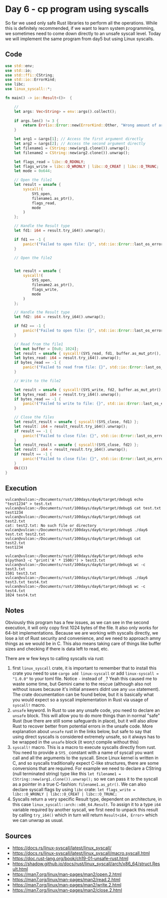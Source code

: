 # Day 6 - cp program using syscalls

So far we used only safe Rust libraries to perform all the operations. While this is definitely recommended, if we want to learn system programming, we sometimes need to come down directly to an unsafe syscall level. Today we will implement the same program from day5 but using Linux syscalls.

## Code

```rust
use std::env;
use std::io;
use std::ffi::CString;
use std::io::ErrorKind;
use libc;
use linux_syscall::*;

fn main() -> io::Result<()>  {

    // 
    let args: Vec<String> = env::args().collect();
    
    if args.len() != 3 {
        return Err(io::Error::new(ErrorKind::Other, "Wrong amount of arguments!"));
    }

    let arg1 = &args[1]; // Access the first argument directly
    let arg2 = &args[2]; // Access the second argument directly
    let filename1 = CString::new(arg1.clone()).unwrap();
    let filename2 = CString::new(arg2.clone()).unwrap();

    let flags_read = libc::O_RDONLY; 
    let flags_write = libc::O_WRONLY | libc::O_CREAT | libc::O_TRUNC; 
    let mode = 0o644;

    // Open the file1
    let result = unsafe {
        syscall!(
            SYS_open,
            filename1.as_ptr(),
            flags_read,
            mode
        )
    };

    // Handle the Result type
    let fd1: i64 = result.try_i64().unwrap();

    if fd1 == -1 {
        panic!("Failed to open file: {}", std::io::Error::last_os_error());
    }

    // Open the file2


    let result = unsafe {
        syscall!(
            SYS_open,
            filename2.as_ptr(),
            flags_write,
            mode
        )
    };

    // Handle the Result type
    let fd2: i64 = result.try_i64().unwrap();

    if fd2 == -1 {
        panic!("Failed to open file: {}", std::io::Error::last_os_error());
    }

    // Read from the file1
    let mut buffer = [0u8; 1024];
    let result = unsafe { syscall!(SYS_read, fd1, buffer.as_mut_ptr(), buffer.len()) };
    let bytes_read: i64 = result.try_i64().unwrap();
    if bytes_read == -1 {
        panic!("Failed to read from file: {}", std::io::Error::last_os_error());
    }

    // Write to the file2

    let result = unsafe { syscall!(SYS_write, fd2, buffer.as_mut_ptr(), buffer.len()) };
    let bytes_read: i64 = result.try_i64().unwrap();
    if bytes_read == -1 {
        panic!("Failed to write to file: {}", std::io::Error::last_os_error());
    }

    // Close the files
    let result_result = unsafe { syscall!(SYS_close, fd1) };
    let result: i64 = result_result.try_i64().unwrap();
    if result == -1 {
        panic!("Failed to close file: {}", std::io::Error::last_os_error());
    }
    let result_result = unsafe { syscall!(SYS_close, fd2) };
    let result: i64 = result_result.try_i64().unwrap();
    if result == -1 {
        panic!("Failed to close file: {}", std::io::Error::last_os_error());
    }
    Ok(())
}
```

## Execution


```
vulcan@vulcan:~/Documents/rust/100days/day6/target/debug$ echo "test1234" > test.txt
vulcan@vulcan:~/Documents/rust/100days/day6/target/debug$ cat test.txt 
test1234
vulcan@vulcan:~/Documents/rust/100days/day6/target/debug$ cat test2.txt
cat: test2.txt: No such file or directory
vulcan@vulcan:~/Documents/rust/100days/day6/target/debug$ ./day6 test.txt test2.txt
vulcan@vulcan:~/Documents/rust/100days/day6/target/debug$ cat test2.txt
test1234
```

```
vulcan@vulcan:~/Documents/rust/100days/day6/target/debug$ echo $(python3 -c "print('A' * 1500)") > test3.txt
vulcan@vulcan:~/Documents/rust/100days/day6/target/debug$ wc -c test3.txt
1501 test3.txt
vulcan@vulcan:~/Documents/rust/100days/day6/target/debug$ ./day6 test3.txt test4.txt
vulcan@vulcan:~/Documents/rust/100days/day6/target/debug$ wc -c test4.txt
1024 test4.txt
```


## Notes

Obviously this program has a few issues, as we can see in the second execution, it will only copy first 1024 bytes of the file. It also only works for 64-bit implementations. Because we are working with syscalls directly, we lose a lot of Rust security and convenience, and we need to approach amny things as we would be in C. This also means taking care of things like buffer sizes and checking if there is data left to read, etc.

There are w few keys to calling syscalls via rust:

1. first `linux_syscall` crate, it is important to remember that to install this crate you need to use `cargo add linux-syscall` or add `linux-syscall = "1.0.0"` to your toml file. Notice `-` instead of `_`? Yeah this caused me to waste some time, but Gemini came to the rescue (although also not without issues because it's initial answers didnt use any `use` statement). The crate documentation can be found below, but it is basically what you would expect so a syscall implementation in Rust via usage of `syscall!` macro.
2. `unsafe` keyword. In Rust to use any unsafe code, you need to declare an `unsafe` block. This will allow you to do more things than in normal "safe" Rust (bue there are still some safeguards in place), but it will also allow Rust to recover better from potential errors in the unsafe code. More explanation about `unsafe` rust in the links below, but safe to say that using direct syscalls is considered extremely unsafe, so it always has to be wrapped in the `unsafe` block (it won;t compile without this)
3. `syscall!` macro. This is a macro to execute syscalls directly from rust. You need to provide a `SYS_` constant with a name of syscall you want call and all the arguments to the syscall. Since Linux kernel is written in C, and so syscalls traditionally expect C-like structures, there are some conversions that are required. For example we need to declare a CString (null terminated string) type like this `let filename1 = CString::new(arg1.clone()).unwrap();` so we can pass it to the syscall as a pointer in a true C-fashion: `filename1.as_ptr()`. We can also declare syscall flags by using `libc` crate: `let flags_write = libc::O_WRONLY | libc::O_CREAT | libc::O_TRUNC;`
4. Syscalls return a very specific Result type, dependent on architecture, in this case `linux_syscall::arch::x86_64.Result`. To assign it to a type `i64` variable required by another syscall, we first need to unpack this result by calling `try_i64()` which in turn will return `Result<i64, Error>` which we can unwrap as usual.

## Sources

* https://docs.rs/linux-syscall/latest/linux_syscall/
* https://docs.rs/linux-syscall/latest/linux_syscall/macro.syscall.html
* https://doc.rust-lang.org/book/ch19-01-unsafe-rust.html
* https://shadow.github.io/docs/rust/linux_syscall/arch/x86_64/struct.Result.html
* https://man7.org/linux/man-pages/man2/open.2.html
* https://man7.org/linux/man-pages/man2/read.2.html
* https://man7.org/linux/man-pages/man2/write.2.html
* https://man7.org/linux/man-pages/man2/close.2.html